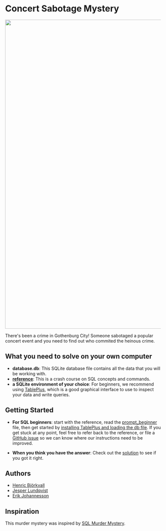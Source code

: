 # Concert Sabotage Mystery
<img src="https://media.giphy.com/media/3o6ZtbNb8UD7FhEn72/source.gif" width="1000px">

There's been a crime in Gothenburg City! Someone sabotaged a popular concert event and you need to find out who commited the heinous crime.

## What you need to solve on your own computer

* **database.db**: This SQLite database file contains all the data that you will be working with.
* **[reference](https://github.com/NUKnightLab/sql-mysteries/blob/master/reference.pdf)**: This is a crash course on SQL concepts and commands.
* **a SQLite environment of your choice**: For beginners, we recommend using [TablePlus](https://tableplus.com/), which is a good graphical interface to use to inspect your data and write queries.

## Getting Started
* **For SQL beginners**: start with the reference, read the [prompt_beginner](https://github.com/henribjork/Concert-Sabotage-Mystery/blob/master/prompt_beginner.pdf) file, then get started by [installing TablePlus and loading the db file](placeholder). If you get stuck at any point, feel free to refer back to the reference, or file a [GitHub issue](https://github.com/henribjork/Concert-Sabotage-Mystery/issues) so we can know where our instructions need to be improved.

* **When you think you have the answer**: Check out the [solution](https://github.com/henricbjork/Concert-Sabotage-Mystery/blob/master/solution.txt) to see if you got it right.

## Authors

* [Henric Björkvall](https://github.com/henribjork)
* [Jesper Lundqvist](https://github.com/jesperlndqvst)
* [Erik Johannesson](https://github.com/erik-joh)

## Inspiration
This murder mystery was inspired by [SQL Murder Mystery](https://github.com/NUKnightLab/sql-mysteries).
